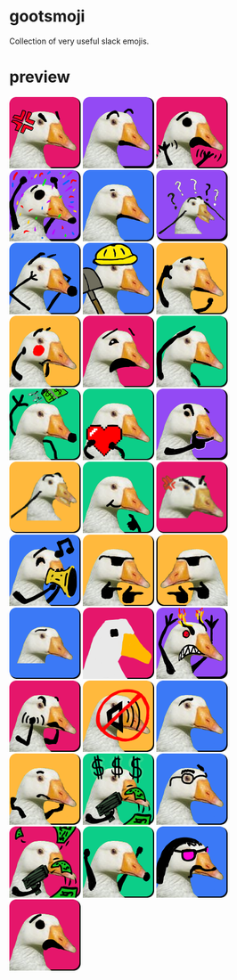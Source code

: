 # gootsmoji
Collection of very useful slack emojis.

# preview 
 <html><body> 
<img src="./goots/angry-goots.png" alt="angry-goots.png"> 
<img src="./goots/gootprised.png" alt="gootprised.png"> 
<img src="./goots/goots-no-no.png" alt="goots-no-no.png"> 
<img src="./goots/goots-celebration.png" alt="goots-celebration.png"> 
<img src="./goots/wat-goots.png" alt="wat-goots.png"> 
<img src="./goots/confu-goots.png" alt="confu-goots.png"> 
<img src="./goots/oh-my-gootness.png" alt="oh-my-gootness.png"> 
<img src="./goots/goots-working.png" alt="goots-working.png"> 
<img src="./goots/goots-cant-hear.png" alt="goots-cant-hear.png"> 
<img src="./goots/goots-embarassed.png" alt="goots-embarassed.png"> 
<img src="./goots/goots-oh-no.png" alt="goots-oh-no.png"> 
<img src="./goots/goots-salute.png" alt="goots-salute.png"> 
<img src="./goots/yeets.png" alt="yeets.png"> 
<img src="./goots/goots-heart.png" alt="goots-heart.png"> 
<img src="./goots/thoots.png" alt="thoots.png"> 
<img src="./goots/audiogoots.png" alt="audiogoots.png"> 
<img src="./goots/goots-yes.png" alt="goots-yes.png"> 
<img src="./goots/goots-angry.png" alt="goots-angry.png"> 
<img src="./goots/goot-toot-toot.png" alt="goot-toot-toot.png"> 
<img src="./goots/fingie-goots.png" alt="fingie-goots.png"> 
<img src="./goots/gootsie-guns.png" alt="gootsie-guns.png"> 
<img src="./goots/neutro-goots.png" alt="neutro-goots.png"> 
<img src="./goots/artificial-goots.png" alt="artificial-goots.png"> 
<img src="./goots/gootrage.png" alt="gootrage.png"> 
<img src="./goots/goots-fight.png" alt="goots-fight.png"> 
<img src="./goots/goots-no-audio.png" alt="goots-no-audio.png"> 
<img src="./goots/goots-intrigued.png" alt="goots-intrigued.png"> 
<img src="./goots/gootshrug.png" alt="gootshrug.png"> 
<img src="./goots/bank-of-goots.png" alt="bank-of-goots.png"> 
<img src="./goots/eugene-goots.png" alt="eugene-goots.png"> 
<img src="./goots/bank-of-goots2.png" alt="bank-of-goots2.png"> 
<img src="./goots/goots-yay.png" alt="goots-yay.png"> 
<img src="./goots/goots-80s-mullet-man.png" alt="goots-80s-mullet-man.png"> 
<img src="./goots/goots-no.png" alt="goots-no.png"> 
</body></html>